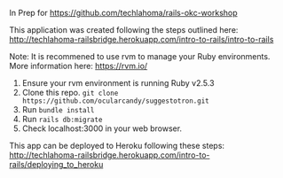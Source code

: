 In Prep for https://github.com/techlahoma/rails-okc-workshop

This application was created following the steps outlined here:  
http://techlahoma-railsbridge.herokuapp.com/intro-to-rails/intro-to-rails

Note: It is recommened to use rvm to manage your Ruby environments.  More information here: https://rvm.io/

1) Ensure your rvm environment is running Ruby v2.5.3
2) Clone this repo.   ``` git clone https://github.com/ocularcandy/suggestotron.git ```  
3) Run  ``` bundle install ```  
4) Run  ``` rails db:migrate ```  
5) Check localhost:3000 in your web browser.

This app can be deployed to Heroku following these steps:  
http://techlahoma-railsbridge.herokuapp.com/intro-to-rails/deploying_to_heroku

